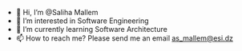 - 👋 Hi, I’m @Saliha Mallem
- 👀 I’m interested in Software Engineering
- 🌱 I’m currently learning Software Architecture
- 📫 How to reach me? Please send me an email as_mallem@esi.dz

<!---
sali2801/sali2801 is a ✨ special ✨ repository because its `README.md` (this file) appears on your GitHub profile.
You can click the Preview link to take a look at your changes.
--->
